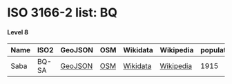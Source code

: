# ISO 3166-2 list: BQ


#### Level 8
Name | ISO2 | GeoJSON | OSM | Wikidata | Wikipedia | population 
--- | --- | --- | --- | --- | --- | --- 
Saba | BQ-SA | [GeoJSON](../../export/geojson/q7/iso2/BQ/BQ-SA.geojson) | [OSM](https://www.openstreetmap.org/relation/2324451) | [Wikidata](https://www.wikidata.org/wiki/Q25528) | [Wikipedia](http://en.wikipedia.org/wiki/nl%3ASaba) | 1915
